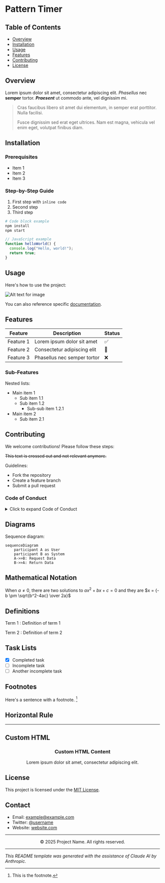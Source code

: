 # Pattern Timer

## Table of Contents
- [Overview](#overview)
- [Installation](#installation)
- [Usage](#usage)
- [Features](#features)
- [Contributing](#contributing)
- [License](#license)

## Overview
Lorem ipsum dolor sit amet, consectetur adipiscing elit. *Phasellus* nec **semper** tortor. ***Praesent*** ut commodo ante, vel dignissim mi. 

> Cras faucibus libero sit amet dui elementum, in semper erat porttitor. Nulla facilisi.
> 
> Fusce dignissim sed erat eget ultrices. Nam est magna, vehicula vel enim eget, volutpat finibus diam.

## Installation

### Prerequisites
* Item 1
* Item 2
* Item 3

### Step-by-Step Guide
1. First step with `inline code`
2. Second step
3. Third step

```bash
# Code block example
npm install 
npm start
```

```javascript
// JavaScript example
function helloWorld() {
  console.log("Hello, world!");
  return true;
}
```

## Usage

Here's how to use the project:

![Alt text for image](https://via.placeholder.com/150)

You can also reference specific [documentation](#overview).

## Features

| Feature | Description | Status |
|---------|-------------|--------|
| Feature 1 | Lorem ipsum dolor sit amet | ✅ |
| Feature 2 | Consectetur adipiscing elit | 🚧 |
| Feature 3 | Phasellus nec semper tortor | ❌ |

### Sub-Features

Nested lists:
- Main item 1
  - Sub item 1.1
  - Sub item 1.2
    - Sub-sub item 1.2.1
- Main item 2
  - Sub item 2.1

## Contributing

We welcome contributions! Please follow these steps:

~~This text is crossed out and not relevant anymore.~~

Guidelines:
- Fork the repository
- Create a feature branch
- Submit a pull request

### Code of Conduct

<details>
<summary>Click to expand Code of Conduct</summary>

Lorem ipsum dolor sit amet, consectetur adipiscing elit. Phasellus nec semper tortor. Praesent ut commodo ante, vel dignissim mi. Cras faucibus libero sit amet dui elementum, in semper erat porttitor. Nulla facilisi. Fusce dignissim sed erat eget ultrices.

</details>

## Diagrams

Sequence diagram:

```mermaid
sequenceDiagram
    participant A as User
    participant B as System
    A->>B: Request Data
    B->>A: Return Data
```

## Mathematical Notation

When $a \ne 0$, there are two solutions to $ax^2 + bx + c = 0$ and they are
$x = {-b \pm \sqrt{b^2-4ac} \over 2a}$

## Definitions

Term 1
: Definition of term 1

Term 2
: Definition of term 2

## Task Lists

- [x] Completed task
- [ ] Incomplete task
- [ ] Another incomplete task

## Footnotes

Here's a sentence with a footnote. [^1]

[^1]: This is the footnote.

## Horizontal Rule

---

## Custom HTML

<div align="center">
  <h3>Custom HTML Content</h3>
  <p>Lorem ipsum dolor sit amet, consectetur adipiscing elit.</p>
</div>

## License

This project is licensed under the [MIT License](https://opensource.org/licenses/MIT).

## Contact

- Email: [example@example.com](mailto:example@example.com)
- Twitter: [@username](https://twitter.com/username)
- Website: [website.com](https://website.com)

---

<center>© 2025 Project Name. All rights reserved.</center>

---

*This README template was generated with the assistance of Claude AI by Anthropic.*
